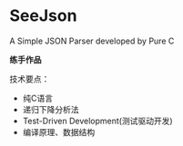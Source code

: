 # SeeJson
A Simple JSON Parser developed by Pure C

**练手作品**

技术要点：<br>
* 纯C语言
* 递归下降分析法
* Test-Driven Development(测试驱动开发)
* 编译原理、数据结构

